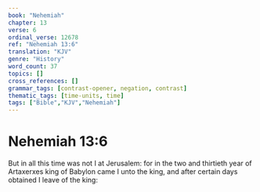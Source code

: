 ```yaml
---
book: "Nehemiah"
chapter: 13
verse: 6
ordinal_verse: 12678
ref: "Nehemiah 13:6"
translation: "KJV"
genre: "History"
word_count: 37
topics: []
cross_references: []
grammar_tags: [contrast-opener, negation, contrast]
thematic_tags: [time-units, time]
tags: ["Bible","KJV","Nehemiah"]
---
```


# Nehemiah 13:6

But in all this time was not I at Jerusalem: for in the two and thirtieth year of Artaxerxes king of Babylon came I unto the king, and after certain days obtained I leave of the king:
